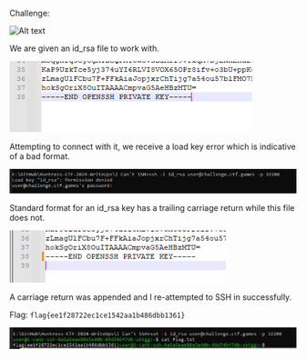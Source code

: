 Challenge:

![Alt text](images/1.dChallenge.PNG)

We are given an id_rsa file to work with.

![Alt text](images/2.id_rsa.PNG)

Attempting to connect with it, we receive a load key error which is indicative of a bad format.

![Alt text](images/3.ssh_loadkey_error.PNG)

Standard format for an id_rsa key has a trailing carriage return while this file does not.

![Alt text](images/4.updated_idrsa.PNG)

A carriage return was appended and I re-attempted to SSH in successfully.

Flag:  ```flag{ee1f28722ec1ce1542aa1b486dbb1361}```

![Alt text](images/5.flag.PNG)
